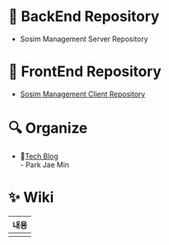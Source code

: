 # 📘 BackEnd Repository

- Sosim Management Server Repository

# 📗 FrontEnd Repository

- <a href="https://github.com/so-sim/front">Sosim Management Client Repository</a>

# 🔍 Organize

- 📓<a href="https://velog.io/@perpose12/series/%EC%86%8C%EC%8B%AC%ED%95%9C-%EC%B4%9D%EB%AC%B4">Tech Blog</a> <br> - Park Jae Min

# ✨ Wiki


| 내용   |
|:-----|
| []() |
